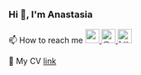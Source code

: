 ### Hi 👋, I'm Anastasia

📫 How to reach me 
<a href="anastasia.papishvili@gmail.com"> <img src="https://github.com/shvilenok/shvilenok/assets/43793366/b03aa73d-0b71-4a34-85e0-f350748b0d2e" alt="anastasia.papishvili@gmail.com" width="25" height="25"> </a>
<a href="https://t.me/papishvil"> <img src="https://github.com/shvilenok/shvilenok/assets/43793366/c20395a5-8c9d-43b1-a17d-ea97edeb9b40" alt="@papishvil" width="25" height="25"> </a>
<a href="https://www.linkedin.com/in/papishvili/"> <img src="https://github.com/shvilenok/shvilenok/assets/43793366/fc62d9c4-bd9d-4b05-afb0-ff8864030f53" alt="https://www.linkedin.com/in/papishvili/" width="25" height="25">  </a>


📄 My CV [link](https://docs.google.com/document/d/1rLzUbdQoifB8VHqwIua-FAlnemOyWWtvJH695yqU_So/edit)







<!--
**shvilenok/shvilenok** is a ✨ _special_ ✨ repository because its `README.md` (this file) appears on your GitHub profile.

Here are some ideas to get you started:

- 🔭 I’m currently working on ...
- 🌱 I’m currently learning ...
- 👯 I’m looking to collaborate on ...
- 🤔 I’m looking for help with ...
- 💬 Ask me about ...
- 📫 How to reach me: ...
- 😄 Pronouns: ...
- ⚡ Fun fact: ...
-->
